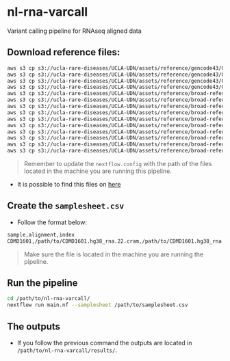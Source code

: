 # nl-rna-varcall
Variant calling pipeline for RNAseq aligned data

## Download reference files:
```bash
aws s3 cp s3://ucla-rare-diseases/UCLA-UDN/assets/reference/gencode43/GRCh38.p13/GRCh38.primary_assembly.genome.fa .
aws s3 cp s3://ucla-rare-diseases/UCLA-UDN/assets/reference/gencode43/GRCh38.p13/GRCh38.primary_assembly.genome.fa.fai .
aws s3 cp s3://ucla-rare-diseases/UCLA-UDN/assets/reference/gencode43/GRCh38.p13/GRCh38.primary_assembly.genome.fa.gz .
aws s3 cp s3://ucla-rare-diseases/UCLA-UDN/assets/reference/gencode43/GRCh38.p13/GRCh38.primary_assembly.genome.dict .
aws s3 cp s3://ucla-rare-diseases/UCLA-UDN/assets/reference/broad-references/hg38/v0/small_exac_common_3.hg38.vcf.gz .
aws s3 cp s3://ucla-rare-diseases/UCLA-UDN/assets/reference/broad-references/hg38/v0/small_exac_common_3.hg38.vcf.gz.tbi .
aws s3 cp s3://ucla-rare-diseases/UCLA-UDN/assets/reference/broad-references/hg38/v0/af-only-gnomad.hg38.vcf.gz .
aws s3 cp s3://ucla-rare-diseases/UCLA-UDN/assets/reference/broad-references/hg38/v0/af-only-gnomad.hg38.vcf.gz.tbi .
aws s3 cp s3://ucla-rare-diseases/UCLA-UDN/assets/reference/broad-references/hg38/v0/Homo_sapiens_assembly38.known_indels.vcf.gz .
aws s3 cp s3://ucla-rare-diseases/UCLA-UDN/assets/reference/broad-references/hg38/v0/Homo_sapiens_assembly38.known_indels.vcf.gz.tbi .
aws s3 cp s3://ucla-rare-diseases/UCLA-UDN/assets/reference/broad-references/hg38/v0/Mills_and_1000G_gold_standard.indels.hg38.vcf.gz .
aws s3 cp s3://ucla-rare-diseases/UCLA-UDN/assets/reference/broad-references/hg38/v0/Mills_and_1000G_gold_standard.indels.hg38.vcf.gz.tbi .
aws s3 cp s3://ucla-rare-diseases/UCLA-UDN/assets/reference/broad-references/hg38/v0/Homo_sapiens_assembly38.dbsnp138.vcf.gz .
aws s3 cp s3://ucla-rare-diseases/UCLA-UDN/assets/reference/broad-references/hg38/v0/Homo_sapiens_assembly38.dbsnp138.vcf.gz.tbi .
```
> Remember to update the `nextflow.config` with the path of the files located in the machine you are running this pipeline.
- It is possible to find this files on [here](https://cloud.google.com/storage/docs/gsutil_install#linux)

## Create the `samplesheet.csv`
- Follow the format below:
```bash
sample,alignment,index
CDMD1601,/path/to/CDMD1601.hg38_rna.22.cram,/path/to/CDMD1601.hg38_rna.22.cram.crai
```
> Make sure the file is located in the machine you are running the pipeline.

## Run the pipeline
```bash
cd /path/to/nl-rna-varcall/
nextflow run main.nf --samplesheet /path/to/samplesheet.csv
```

## The outputs
- If you follow the previous command the outputs are located in `/path/to/nl-rna-varcall/results/`.

